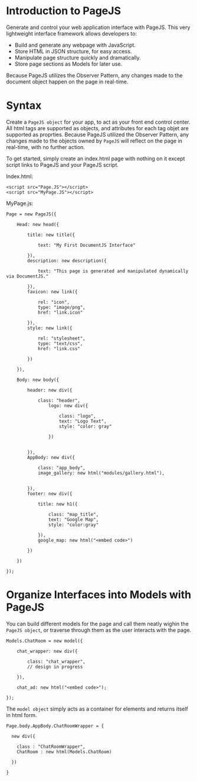 Introduction to PageJS
======================

Generate and control your web application interface with PageJS. This very lightweight interface framework allows developers to:

- Build and generate any webpage with JavaScript.
- Store HTML in JSON structure, for easy access.
- Manipulate page structure quickly and dramatically.
- Store page sections as Models for later use.

Because PageJS utilizes the Observer Pattern, any changes made to the document object happen on the page in real-time.

Syntax
==========================

Create a `PageJS object` for your app, to act as your front end control center. All html tags are supported as objects, and attributes for each tag objet are supported as proprties. Because PageJS utilized the Observer Pattern, any changes made to the objects owned by `PageJS` will reflect on the page in real-time, with no further action. 

To get started, simply create an index.html page with nothing on it except script links to PageJS and your PageJS script.

Index.html:

    <script src="Page.JS"></script>
    <script src="MyPage.JS"></script>

MyPage.js:

    Page = new PageJS({

        Head: new head({

            title: new title({
            
            	text: "My First DocumentJS Interface"
            
            }),
            description: new description({
            
            	text: "This page is generated and manipulated dynamically via DocumentJS."
            
            }),
            favicon: new link({

                rel: "icon",
                type: "image/png",
                href: "link.icon"

            }),
            style: new link({

                rel: "stylesheet",
                type: "text/css",
                href: "link.css"

            })

        }),

        Body: new body({

            header: new div({

                class: "header",
                    logo: new div({

                        class: "logo",
                        text: "Logo Text",
                        style: "color: gray"

                    })


            }),
            AppBody: new div({

                class: "app_body",
                image_gallery: new html("modules/gallery.html"),


            }),
            footer: new div({

                title: new h1({

                    class: "map_title",
                    text: "Google Map",
                    style: "color:gray"

                }),
                google_map: new html("<embed code>")

            })

        })

    });
    
Organize Interfaces into Models with PageJS
===========================================
    
You can build different models for the page and call them neatly wighin the `PageJS object`, or traverse through them as the user interacts with the page.

    Models.ChatRoom = new model({

        chat_wrapper: new div({

            class: "chat_wrapper",
            // design in progress

        }),

        chat_ad: new html("<embed code>");

    });
    
The `model object` simply acts as a container for elements and returns itself in html form.

    Page.body.AppBody.ChatRoomWrapper = {
    
      new div({
      
        class : "ChatRoomWrapper",
        ChatRoom : new html(Models.ChatRoom)
      
      })
    
    }

